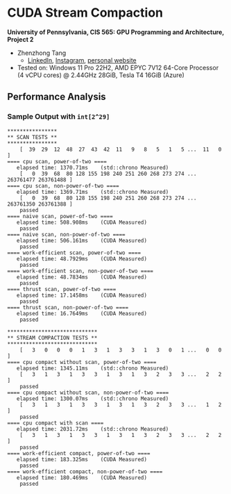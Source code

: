 CUDA Stream Compaction
======================

**University of Pennsylvania, CIS 565: GPU Programming and Architecture, Project 2**

* Zhenzhong Tang
  * [LinkedIn](https://www.linkedin.com/in/zhenzhong-anthony-tang-82334a210), [Instagram](https://instagram.com/toytag12), [personal website](https://toytag.net/)
* Tested on: Windows 11 Pro 22H2, AMD EPYC 7V12 64-Core Processor (4 vCPU cores) @ 2.44GHz 28GiB, Tesla T4 16GiB (Azure)

## Performance Analysis


### Sample Output with `int[2^29]`

```
****************
** SCAN TESTS **
****************
    [  39  29  12  48  27  43  42  11   9   8   5   1   5 ...  11   0 ]
==== cpu scan, power-of-two ====
   elapsed time: 1370.71ms    (std::chrono Measured)
    [   0  39  68  80 128 155 198 240 251 260 268 273 274 ... 263761477 263761488 ]
==== cpu scan, non-power-of-two ====
   elapsed time: 1369.71ms    (std::chrono Measured)
    [   0  39  68  80 128 155 198 240 251 260 268 273 274 ... 263761350 263761388 ]
    passed
==== naive scan, power-of-two ====
   elapsed time: 508.908ms    (CUDA Measured)
    passed
==== naive scan, non-power-of-two ====
   elapsed time: 506.161ms    (CUDA Measured)
    passed
==== work-efficient scan, power-of-two ====
   elapsed time: 48.7929ms    (CUDA Measured)
    passed
==== work-efficient scan, non-power-of-two ====
   elapsed time: 48.7834ms    (CUDA Measured)
    passed
==== thrust scan, power-of-two ====
   elapsed time: 17.1458ms    (CUDA Measured)
    passed
==== thrust scan, non-power-of-two ====
   elapsed time: 16.7649ms    (CUDA Measured)
    passed

*****************************
** STREAM COMPACTION TESTS **
*****************************
    [   3   0   0   0   1   3   1   3   3   1   3   0   1 ...   0   0 ]
==== cpu compact without scan, power-of-two ====
   elapsed time: 1345.11ms    (std::chrono Measured)
    [   3   1   3   1   3   3   1   3   1   3   2   3   3 ...   2   2 ]
    passed
==== cpu compact without scan, non-power-of-two ====
   elapsed time: 1300.07ms    (std::chrono Measured)
    [   3   1   3   1   3   3   1   3   1   3   2   3   3 ...   1   2 ]
    passed
==== cpu compact with scan ====
   elapsed time: 2031.72ms    (std::chrono Measured)
    [   3   1   3   1   3   3   1   3   1   3   2   3   3 ...   2   2 ]
    passed
==== work-efficient compact, power-of-two ====
   elapsed time: 183.325ms    (CUDA Measured)
    passed
==== work-efficient compact, non-power-of-two ====
   elapsed time: 180.469ms    (CUDA Measured)
    passed
```
